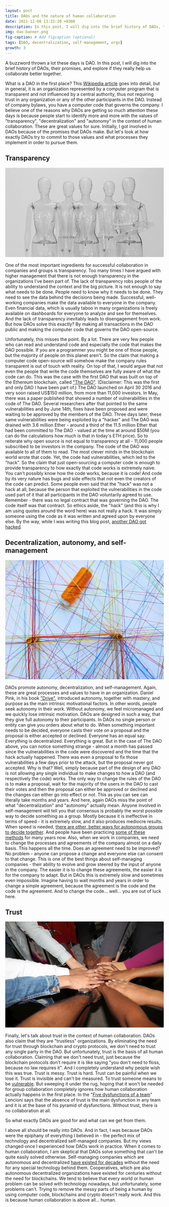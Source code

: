 ```yaml
---
layout: post
title: DAOs and the nature of human collaboration
date: 2021-12-08 13:32:20 +0300
description: In this post, I will dig into the brief history of DAOs, their promises, and explore if they really help us collaborate better together. 
img: dao-banner.png
fig-caption: # Add figcaption (optional)
tags: [DAO, decentralization, self-management, orgs]
growth: 3
---
```


A buzzword thrown a lot these days is DAO. In this post, I will dig into the brief history of DAOs, their promises, and explore if they really help us collaborate better together. 

What is a DAO in the first place? This [Wikipedia article](https://en.wikipedia.org/wiki/Decentralized_autonomous_organization) goes into detail, but in general, it is an organization represented by a computer program that is transparent and not influenced by a central authority, thus not requiring trust in any organization or any of the other participants in the DAO. Instead of company bylaws, you have a computer code that governs the company. I believe one of the reasons why DAOs are getting so much attention these days is because people start to identify more and more with the values of "transparency", "decentralization" and "autonomy" in the context of human collaboration. These are great values for sure. Initially, I got involved in DAOs because of the promises that DAOs make. But let's look at how exactly DAOs try to commit to those values and what processes they implement in order to pursue them. 


## Transparency

![Photo by Anh Tuan To on Unsplash](/assets/img/transparent-people.jpeg)

One of the most important ingredients for successful collaboration in companies and groups is transparency. Too many times I have argued with higher management that there is not enough transparency in the organizations I've been part of. The lack of transparency robs people of the ability to understand the context and the big picture. It is not enough to say what needs to be done. People need to know why it needs to be done. They need to see the data behind the decisions being made. Successful, well-working companies make the data available to everyone in the company. Even financial data, which is usually taboo in many organizations is freely available on dashboards for everyone to analyze and see for themselves. And the lack of transparency inevitably leads to disengagement from work. But how DAOs solve this exactly? By making all transactions in the DAO public and making the computer code that governs the DAO open-source.

Unfortunately, this misses the point. By a lot.
There are very few people who can read and understand code and especially the code that makes the DAO possible. If you are a programmer you might be one of those people, but the majority of people on this planet aren't. So the claim that making a computer code open-source will somehow make the company rules transparent is out of touch with reality. On top of that, I would argue that not even the people that write the code themselves are fully aware of what the code can do. This was the case with the first DAO that was built on top of the Ethereum blockchain, called ["The DAO"](https://en.wikipedia.org/wiki/The_DAO_(organization)). (Disclaimer: This was the first and only DAO I have been part of.) The DAO launched on April 30 2016 and very soon raised US$150 million, from more than 11,000 investors. In May, there was a paper published that showed a number of vulnerabilities in the code of The DAO. Several researchers after that pointed to the same vulnerabilities and by June 14th, fixes have been proposed and were waiting to be approved by the members of the DAO. Three days later, these same vulnerabilities were being exploited by a "hacker" and The DAO was drained with 3.6 million Ether - around a third of the 11.5 million Ether that had been committed to The DAO - valued at the time at around $50M (you can do the calculations how much is that in today's ETH price). So to reiterate why open source is not equal to transparency at all - 11,000 people subscribed to be investors in the company. The code of the DAO was available to all of them to read. The most clever minds in the blockchain world wrote that code. Yet, the code had vulnerabilities, which led to the "hack". So the claim that just open-sourcing a computer code is enough to provide transparency to how exactly that code works is extremely naive. You can't possibly know how the code works, because it is code! And code by its very nature has bugs and side effects that not even the creators of the code can predict. Some people even said that the "hack" was not a hack at all, because the person that exploited the vulnerabilities in the code used part of it that all participants in the DAO voluntarily agreed to use. Remember - there was no legal contract that was governing the DAO. The code itself was that contract. So ethics aside, the "hack" (and this is why I am using quotes around the word here) was not really a hack. It was simply someone using the code as it was written and agreed upon by everyone else. By the way, while I was writing this blog post, [another DAO got hacked](https://www.vice.com/en/article/v7dv4a/hacked-cryptocurrency-platform-begs-hacker-to-please-return-dollar119-million). 

## Decentralization, autonomy, and self-management

![Photo by Omar Flores on Unsplash](/assets/img/threads.jpeg)

DAOs promote autonomy, decentralization, and self-management. Again, these are great processes and values to have in an organization. Daniel Pink, in his book ["Drive"](https://www.amazon.com/Drive-Surprising-Truth-About-Motivates/dp/1594484805), introduced autonomy, together with mastery, and purpose as the main intrinsic motivational factors. In other words, people seek autonomy in their work. Without autonomy, we feel micromanaged and we quickly lose intrinsic motivation. DAOs are designed in such a way, that they give full autonomy to their participants. In DAOs no single person or entity can give you orders about what to do. When something important needs to be decided, everyone casts their vote on a proposal and the proposal is either accepted or declined. Everyone has an equal say. Everything is decentralized. Everything is great. But in the case of The DAO above, you can notice something strange - almost a month has passed since the vulnerabilities in the code were discovered and the time that the hack actually happened. There was even a proposal to fix those vulnerabilities a few days prior to the attack, but the proposal never got accepted. Why is that? Well, simply because part of the design of any DAO is not allowing any single individual to make changes to how a DAO (and respectively the code) works. The only way to change the rules of the DAO is to make a proposal, wait for the majority of the users in the DAO to cast their votes and then the proposal can either be approved or declined and the changes can either go into effect or not. This as you can see can literally take months and years. And here, again DAOs miss the point of what "decentralization" and "autonomy" actually mean. Anyone involved in self-management will tell you that consensus is probably the worst possible way to decide something as a group. Mostly because it is ineffective in terms of speed - it is extremely slow, and it also produces mediocre results.  When speed is needed, [there are other, better ways for autonomous groups to decide together](https://thedecider.app/). And people have been practicing [some of these methods](https://en.wikipedia.org/wiki/Sociocracy) for many years now. Also, when we work in companies, we need to change the processes and agreements of the company almost on a daily basis. This happens all the time. Does an agreement need to be improved? No problem - anyone can propose a change and everyone else can consent to that change. This is one of the best things about self-managing companies - their ability to evolve and grow steered by the input of anyone in the company. The easier it is to change these agreements, the easier it is for the company to adapt. But in DAOs this is extremely slow and sometimes even impossible. Imagine having to wait months and years in order to change a simple agreement, because the agreement is the code and the code is the agreement. And to change the code... well... you are out of luck here. 


## Trust

![Photo by Rineshkumar Ghirao on Unsplash](/assets/img/hands-collab.jpeg)

Finally, let's talk about trust in the context of human collaboration. DAOs also claim that they are "trustless" organizations. By eliminating the need for trust through blockchain and crypto protocols, we don't need to trust any single party in the DAO. But unfortunately, trust is the basis of all human collaboration. Claiming that we don't need trust, just because the blockchain protocols don't require it is like saying "you don't need to floss, because no law requires it".  And I completely understand why people wish this was true. Trust is messy. Trust is hard. Trust can be painful when we lose it. Trust is invisible and can't be measured. To trust someone means to be [vulnerable](https://www.amazon.com/The-Power-of-Vulnerability-audiobook/dp/B00D1Z9RFU). But sweeping it under the rug, hoping that it won't be needed for group collaboration completely ignores how human collaboration actually happens in the first place. In the "[Five dysfunctions of a team](https://www.amazon.com/Five-Dysfunctions-Team-Leadership-Fable/dp/0787960756)" Lencioni says that the absence of trust is the main dysfunction in any team and it is at the base of his pyramid of dysfunctions. Without trust, there is no collaboration at all.

So what exactly DAOs are good for and what can we get from them.

I above all should be really into DAOs. And in fact, I was because DAOs were the epiphany of everything I believed in - the perfect mix of technology and decentralized self-managed companies. But my views changed once I experienced how DAOs work in practice.
When it comes to human collaboration, I am skeptical that DAOs solve something that can't be quite easily solved otherwise. Self-managing companies which are autonomous and decentralized [have existed for decades](https://www.youtube.com/watch?v=gcS04BI2sbk) without the need for any special technology behind them. Cooperatives, which are also autonomous decentralized organizations have existed for centuries without the need for blockchains. We tend to believe that every world or human problem can be solved with technology nowadays, but unfortunately, some problems can't. Trying to remove the messy parts of being a human by using computer code, blockchains and crypto doesn't really work. And this is because human collaboration is above all... human. 

